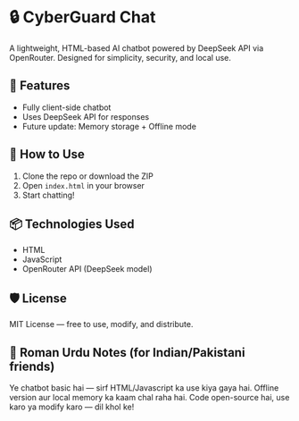 # 🔒 CyberGuard Chat	

A lightweight, HTML-based AI chatbot powered by DeepSeek API via OpenRouter. Designed for simplicity, security, and local use.

## 🧠 Features
- Fully client-side chatbot
- Uses DeepSeek API for responses
- Future update: Memory storage + Offline mode

## 🚀 How to Use
1. Clone the repo or download the ZIP
2. Open `index.html` in your browser
3. Start chatting!

## 📦 Technologies Used
- HTML
- JavaScript
- OpenRouter API (DeepSeek model)

## 🛡 License
MIT License — free to use, modify, and distribute.

## 💬 Roman Urdu Notes (for Indian/Pakistani friends)
Ye chatbot basic hai — sirf HTML/Javascript ka use kiya gaya hai. Offline version aur local memory ka kaam chal raha hai. Code open-source hai, use karo ya modify karo — dil khol ke!
